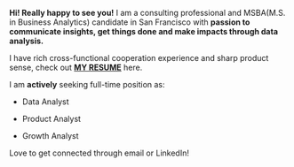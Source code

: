 **Hi! Really happy to see you!**
I am a consulting professional and MSBA(M.S. in Business Analytics) candidate in San Francisco with **passion to communicate insights, get things done and make impacts through data analysis.**

I have rich cross-functional cooperation experience and sharp product sense, check out **[MY RESUME](https://drive.google.com/file/d/13FgWGMmgdqMHjxgnQVRsNdWbBjUQVTRP/view?usp=sharing)** here.

I am **actively** seeking full-time position as:

- Data Analyst

- Product Analyst

- Growth Analyst

 Love to get connected through email or LinkedIn!
